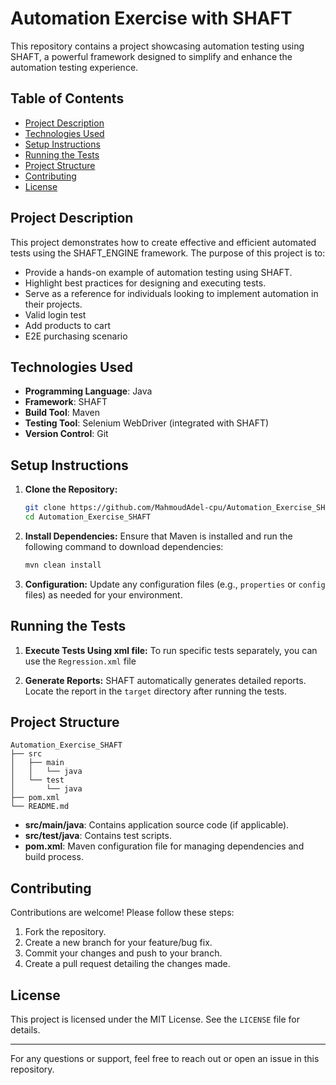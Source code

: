 # Automation Exercise with SHAFT

This repository contains a project showcasing automation testing using SHAFT, a powerful framework designed to simplify and enhance the automation testing experience.

## Table of Contents
- [Project Description](#project-description)
- [Technologies Used](#technologies-used)
- [Setup Instructions](#setup-instructions)
- [Running the Tests](#running-the-tests)
- [Project Structure](#project-structure)
- [Contributing](#contributing)
- [License](#license)

## Project Description
This project demonstrates how to create effective and efficient automated tests using the SHAFT_ENGINE framework. The purpose of this project is to:

- Provide a hands-on example of automation testing using SHAFT.
- Highlight best practices for designing and executing tests.
- Serve as a reference for individuals looking to implement automation in their projects.
- Valid login test
- Add products to cart
- E2E purchasing scenario

## Technologies Used
- **Programming Language**: Java
- **Framework**: SHAFT
- **Build Tool**: Maven
- **Testing Tool**: Selenium WebDriver (integrated with SHAFT)
- **Version Control**: Git

## Setup Instructions

1. **Clone the Repository:**
   ```bash
   git clone https://github.com/MahmoudAdel-cpu/Automation_Exercise_SHAFT.git
   cd Automation_Exercise_SHAFT
   ```

2. **Install Dependencies:**
   Ensure that Maven is installed and run the following command to download dependencies:
   ```bash
   mvn clean install
   ```

3. **Configuration:**
   Update any configuration files (e.g., `properties` or `config` files) as needed for your environment.

## Running the Tests

1. **Execute Tests Using xml file:**
   To run specific tests separately, you can use the `Regression.xml` file

2. **Generate Reports:**
   SHAFT automatically generates detailed reports. Locate the report in the `target` directory after running the tests.

## Project Structure
```
Automation_Exercise_SHAFT
├── src
│   ├── main
│   │   └── java
│   └── test
│       └── java
├── pom.xml
└── README.md
```
- **src/main/java**: Contains application source code (if applicable).
- **src/test/java**: Contains test scripts.
- **pom.xml**: Maven configuration file for managing dependencies and build process.

## Contributing
Contributions are welcome! Please follow these steps:

1. Fork the repository.
2. Create a new branch for your feature/bug fix.
3. Commit your changes and push to your branch.
4. Create a pull request detailing the changes made.

## License
This project is licensed under the MIT License. See the `LICENSE` file for details.

---

For any questions or support, feel free to reach out or open an issue in this repository.
